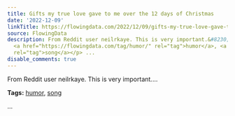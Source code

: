 ```yaml
---
title: Gifts my true love gave to me over the 12 days of Christmas
date: '2022-12-09'
linkTitle: https://flowingdata.com/2022/12/09/gifts-my-true-love-gave-to-me-over-the-12-days-of-christmas/
source: FlowingData
description: From Reddit user neilrkaye. This is very important.&#8230;<p><strong>Tags:</strong>
  <a href="https://flowingdata.com/tag/humor/" rel="tag">humor</a>, <a href="https://flowingdata.com/tag/song/"
  rel="tag">song</a></p> ...
disable_comments: true
---
```

From Reddit user neilrkaye. This is very important.&#8230;<p><strong>Tags:</strong> <a href="https://flowingdata.com/tag/humor/" rel="tag">humor</a>, <a href="https://flowingdata.com/tag/song/" rel="tag">song</a></p> ...